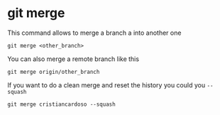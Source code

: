 git merge
=========

This command allows to merge a branch a into another one
```
git merge <other_branch>
```

You can also merge a remote branch like this
```
git merge origin/other_branch
```

If you want to do a clean merge and reset the history you could you `--squash`
```
git merge cristiancardoso --squash
```
